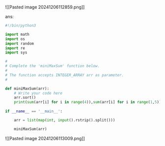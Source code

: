 ![[Pasted image 20241206112859.png]]

ans:
```python
#!/bin/python3

import math
import os
import random
import re
import sys

#
# Complete the 'miniMaxSum' function below.
#
# The function accepts INTEGER_ARRAY arr as parameter.
#

def miniMaxSum(arr):
    # Write your code here
    arr.sort()
    print(sum(arr[i] for i in range(4)),sum(arr[i] for i in range(1,5)))
    
if __name__ == '__main__':

    arr = list(map(int, input().rstrip().split()))

    miniMaxSum(arr)
```

![[Pasted image 20241206113009.png]]